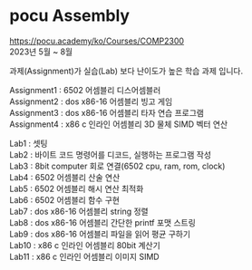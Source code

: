 # pocu Assembly
   
https://pocu.academy/ko/Courses/COMP2300   
2023년 5월 ~ 8월     
   
과제(Assignment)가 실습(Lab) 보다 난이도가 높은 학습 과제 입니다.   
   
Assignment1 : 6502 어셈블리 디스어셈블러   
Assignment2 : dos x86-16 어셈블리 빙고 게임   
Assignment3 : dos x86-16 어셈블리 타자 연습 프로그램   
Assignment4 : x86 c 인라인 어셈블리 3D 물체 SIMD 벡터 연산   
   
Lab1 : 셋팅   
Lab2 : 바이트 코드 명령어를 디코드, 실행하는 프로그램 작성   
Lab3 : 8bit computer 회로 연결(6502 cpu, ram, rom, clock)   
Lab4 : 6502 어셈블리 산술 연산   
Lab5 : 6502 어셈블리 해시 연산 최적화   
Lab6 : 6502 어셈블리 함수 구현   
Lab7 : dos x86-16 어셈블리 string 정렬   
Lab8 : dos x86-16 어셈블리 간단한 printf 포맷 스트링    
Lab9 : dos x86-16 어셈블리 파일을 읽어 평균 구하기   
Lab10 : x86 c 인라인 어셈블리 80bit 계산기   
Lab11 : x86 c 인라인 어셈블리 이미지 SIMD   
